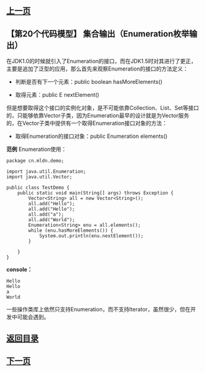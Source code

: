 ## [上一页](course139)
##  【第20个代码模型】 集合输出（Enumeration枚举输出）

在JDK1.0的时候就引入了Enumeration的接口，而在JDK1.5时对其进行了更正，主要是追加了泛型的应用，那么首先来观察Enumeration的接口的方法定义：

- 判断是否有下一个元素：public boolean hasMoreElements()

- 取得元素：public E nextElement()

但是想要取得这个接口的实例化对象，是不可能依靠Collection、List、Set等接口的，只能够依靠Vector子类，因为Enumeration最早的设计就是为Vector服务的，在Vector子类中提供有一个取得Enumeration接口对象的方法：

- 取得Enumeration的接口对象：public Enumeration<E> elements()

**范例** Enumeration使用：

	package cn.mldn.demo;
	
	import java.util.Enumeration;
	import java.util.Vector;
	
	public class TestDemo {
		public static void main(String[] args) throws Exception {
			Vector<String> all = new Vector<String>();
			all.add("Hello");
			all.add("Hello");
			all.add("a");
			all.add("World");
			Enumeration<String> enu = all.elements();
			while (enu.hasMoreElements()) {
				System.out.println(enu.nextElement());
			}
			
		} 	
	}
**console：**

	Hello
	Hello
	a
	World

一些操作类库上依然只支持Enumeration，而不支持Iterator，虽然很少，但在开发中可能会遇到。


## [返回目录](https://wuchengcheng110120.github.io/aliyunjava3/list)
## [下一页](course141)
